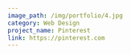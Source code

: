 ```yaml
---
image_path: /img/portfolio/4.jpg
category: Web Design
project_name: Pinterest
link: https://pinterest.com
---
```

